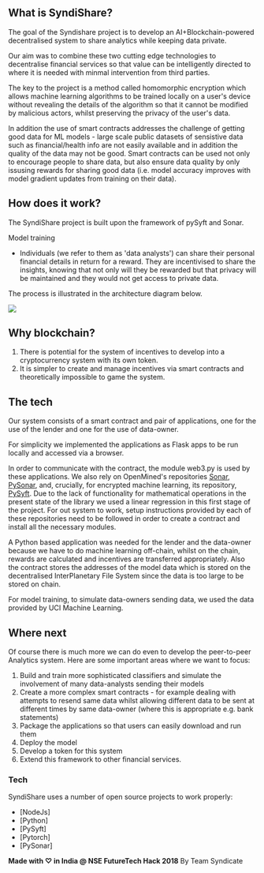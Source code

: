﻿## What is SyndiShare?
The goal of the Syndishare project is to develop an AI+Blockchain-powered decentralised system to share analytics while keeping data private. 

Our aim was to combine these two cutting edge technologies to decentralise financial services so that value can be intelligently directed to where it is needed with minmal intervention from third parties. 

The key to the project is a method called homomorphic encryption which allows machine learning algorithms to be trained locally on a user's device without revealing the details of the algorithm so that it cannot be modified by malicious actors, whilst preserving the privacy of the user's data.

In addition the use of smart contracts addresses the challenge of getting good data for ML models - large scale public datasets of sensistive data such as financial/health info are not easily available and in addition the quality of the data may not be good. Smart contracts can be used not only to encourage people to share data, but also ensure data quality by only issusing rewards for sharing good data (i.e. model accuracy improves with model gradient updates from training on their data).

## How does it work?
The SyndiShare project is built upon the framework of pySyft and Sonar. 

Model training
- Individuals (we refer to them as 'data analysts') can share their personal financial details in return for a reward. They are incentivised to share the insights, knowing that not only will they be rewarded but that privacy will be maintained and they would not get access to private data. 



The process is illustrated in the architecture diagram below.

![](https://github.com/Riksi/chAIn/blob/master/architecture.jpeg)


## Why blockchain?

1. There is potential for the system of incentives to develop into a cryptocurrency system with its own token.
2. It is simpler to create and manage incentives via smart contracts and theoretically impossible to game the system.

## The tech
Our system consists of a smart contract and pair of applications, one for the use of the lender and one for the use of data-owner. 

For simplicity we implemented the applications as Flask apps to be run locally and accessed via a browser. 

In order to communicate with the contract, the module web3.py is used by these applications. We also rely on OpenMined's repositories [Sonar](https://github.com/OpenMined/Sonar), [PySonar](https://github.com/OpenMined/PySonar), and, crucially, for encrypted machine learning, its repository, [PySyft](https://github.com/OpenMined/PySyft). Due to the lack of functionality for mathematical operations in the present state of the library we used a linear regression in this first stage of the project. For out system to work, setup instructions provided by each of these repositories need to be followed in order to create a contract and install all the necessary modules.

A Python based application was needed for the lender and the data-owner because we have to do machine learning off-chain, whilst on the chain, rewards are calculated and incentives are transferred appropriately. Also the contract stores the addresses of the model data which is stored on the decentralised InterPlanetary File System since the data is too large to be stored on chain. 

For model training, to simulate data-owners sending data, we used the data provided by UCI Machine Learning. 

## Where next
Of course there is much more we can do even to develop the peer-to-peer Analytics system. Here are some important areas where we want to focus:

1. Build and train more sophisticated classifiers and simulate the involvement of many data-analysts sending their models
2. Create a more complex smart contracts - for example dealing with attempts to resend same data whilst allowing different data to be sent at different times by same data-owner (where this is appropriate e.g. bank statements)
3. Package the applications so that users can easily download and run them
4. Deploy the model 
5. Develop a token for this system
6. Extend this framework to other financial services.



### Tech

SyndiShare uses a number of open source projects to work properly:

* [NodeJs] 
* [Python] 
* [PySyft] 
* [Pytorch] 
* [PySonar] 





**Made with ♡ in India @ NSE FutureTech Hack 2018**
By Team Syndicate
